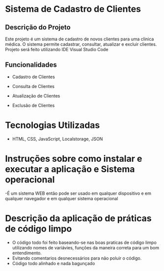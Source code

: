 # Sistema de Cadastro de Clientes

## Descrição do Projeto

Este projeto é um sistema de cadastro de novos clientes para uma clinica médica.
O sistema permite cadastrar, consultar, atualizar e excluir clientes.
Projeto será feito utilizando IDE Visual Studio Code

## Funcionalidades

- Cadastro de Clientes

- Consulta de Clientes

- Atualização de Clientes

- Exclusão de Clientes

# Tecnologias Utilizadas

- HTML, CSS, JavaScript, Localstorage, JSON

# Instruções sobre como instalar e executar a aplicação e Sistema operacional
-É um sistema WEB então pode ser usado em qualquer dispositivo e em qualquer navegador e em qualquer sistema operacional

# Descrição da aplicação de práticas de código limpo
- O código todo foi feito baseando-se nas boas praticas de código limpo utilizando nomes de variávies, funções da maneira correta para um bom entendimento.
- Evitando comentarios desnecessários para não poluir o código.
- Código todo alinhado e nada bagunçado

